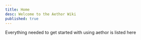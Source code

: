 ```yaml
---
title: Home
desc: Welcome to the Aethor Wiki
published: true
---
```



Everything needed to get started with using aethor is listed here